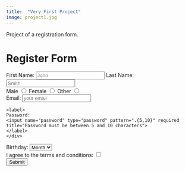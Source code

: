 ```yaml
---
title:  "Very First Project"
image: project1.jpg
---
```

Project of a registration form. 

<html>
<head>
<title>Form Demo</title>
</head>
<body>
<h1>Register Form</h1>

<form>
	<label for="first">First Name:</label>
	<input name="first" id="first" type="text" placeholder="John" required>
	<label for="last">Last Name:</label>
	<input name="last" id="last" type="text" placeholder="Smith" required>

<div>
<label for="male">Male</label>
<input id="male" name="gender" type="radio" value="male">
<label for="female">Female</label>
<input id="female" name="gender" type="radio" value="female">
<label for="other">Other</label>
<input id="other" name="gender" type="radio" value="other">
</div>

<div>
	<label>
	Email:
	<input name="email" type="email" placeholder="your email" required>
	</label>

	<label>
	Password:
	<input name="password" type="password" pattern=".{5,10}" required title="Password must be between 5 and 10 characters">
	</label>
	</div>

<div>
<label>
Birthday:
	<select name="month">
	<option>Month</option>
	<option>Jan</option>
	<option>Feb</option>
	<option>Mar</option>
	<option>Apr</option>
	<option>May</option>
	<option>Jun</option>
	<option>Jul</option>
	<option>Aug</option>
	<option>Sep</option>
	<option>Oct</option>
	<option>Nov</option>
	<option>Dec</option>

	</select>

	<select month="day">
	<option>Day</option>
	<option>1</option>
	<option>2</option>
	<option>3</option>
	<option>4</option>
	<option>5</option>
	<option>6</option>
	<option>7</option>
	<option>8</option>
	<option>9</option>
	<option>10</option>
	<option>11</option>
	<option>12</option>
	<option>13</option>
	<option>14</option>
	<option>15</option>
	<option>16</option>
	<option>17</option>
	<option>18</option>
	<option>19</option>
	<option>20</option>
	<option>21</option>
	<option>22</option>
	<option>23</option>
	<option>24</option>
	<option>25</option>
	<option>26</option>
	<option>27</option>
	<option>28</option>
	<option>29</option>
	<option>30</option>
	</select>

	<select month="year">
	<option>Year</option>
	<option>1999</option>
	<option>2000</option>
	<option>2001</option>
	</select>
</label>
</div>

<div>
<label for="agreed">I agree to the terms and conditions:</label>
<input id="agreed" name="agreed" type="checkbox">

</div>


<input type="submit">

</form>
</body>
</html>
